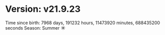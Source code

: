 # Version: v21.9.23
Time since birth: 7968 days, 191232 hours, 11473920 minutes, 688435200 seconds
Season: Summer ☀️
